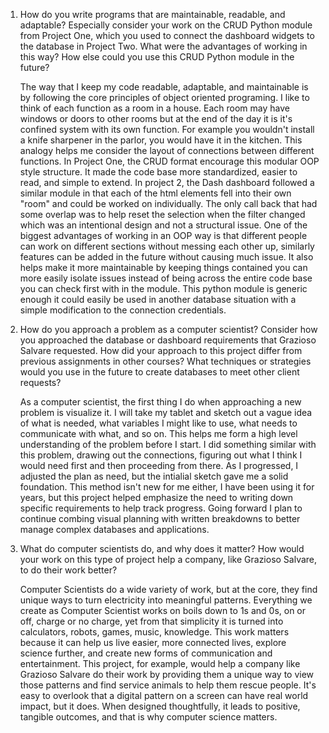 1. How do you write programs that are maintainable, readable, and adaptable? Especially consider your work on the CRUD Python module from Project One, which you used to connect the dashboard widgets to the database in Project Two. What were the advantages of working in this way? How else could you use this CRUD Python module in the future?
   
    The way that I keep my code readable, adaptable, and maintainable is by following the core principles of object oriented programing.  I like to think of each function as a room in a house. Each room may have windows or doors to other rooms but at the end of the day it is it's confined system with its own function. For example you wouldn't install a knife sharpener in the parlor, you would have it in the kitchen. This analogy helps me consider the layout of connections between different functions. 
In Project One, the CRUD format encourage this modular OOP style structure. It made the code base more standardized, easier to read, and simple to extend. In project 2, the Dash dashboard followed a similar module in that each of the html elements fell into their own "room" and could be worked on individually. The only call back that had some overlap was to help reset the selection when the filter changed which was an intentional design and not a structural issue. 
    One of the biggest advantages of working in an OOP way is that different people can work on different sections without messing each other up, similarly features can be added in the future without causing much issue. It also helps make it more maintainable by keeping things contained you can more easily isolate issues instead of being across the entire code base you can check first with in the module. This python module is generic enough it could easily be used in another database situation with a simple modification to the connection credentials.

2. How do you approach a problem as a computer scientist? Consider how you approached the database or dashboard requirements that Grazioso Salvare requested. How did your approach to this project differ from previous assignments in other courses? What techniques or strategies would you use in the future to create databases to meet other client requests?

    As a computer scientist, the first thing I do when approaching a new problem is visualize it. I will take my tablet and sketch out a vague idea of what is needed, what variables I might like to use, what needs to communicate with what, and so on. This helps me form a high level understanding of the problem before I start. I did something similar with this problem, drawing out the connections, figuring out what I think I would need first and then proceeding from there. As I progressed, I adjusted the plan as need, but the intialial sketch gave me a solid foundation.
This method isn't new for me either, I have been using it for years, but this project helped emphasize the need to writing down specific requirements to help track progress. Going forward I plan to continue combing visual planning with written breakdowns to better manage complex databases and applications.

3. What do computer scientists do, and why does it matter? How would your work on this type of project help a company, like Grazioso Salvare, to do their work better?

   Computer Scientists do a wide variety of work, but at the core, they find unique ways to turn electricity into meaningful patterns. Everything we create as Computer Scientist works on boils down to 1s and 0s, on or off, charge or no charge, yet from that simplicity it is turned into calculators, robots, games, music, knowledge. This work matters because it can help us live easier, more connected lives, explore science further, and create new forms of communication and entertainment. This project, for example, would help a company like Grazioso Salvare do their work by providing them a unique way to view those patterns and find service animals to help them rescue people.
It's easy to overlook that a digital pattern on a screen can have real world impact, but it does. When designed thoughtfully, it leads to positive, tangible outcomes, and that is why computer science matters.
